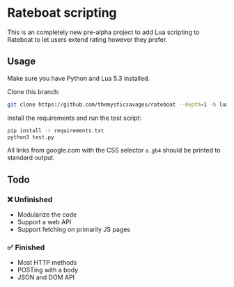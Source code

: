 # Rateboat scripting

This is an completely new pre-alpha project to add Lua scripting to Rateboat to let users extend rating however they prefer.

## Usage

Make sure you have Python and Lua 5.3 installed.

Clone this branch:

```bash
git clone https://github.com/themysticsavages/rateboat --depth=1 -b lua-scripting
```

Install the requirements and run the test script:

```bash
pip install -r requirements.txt
python3 test.py
```

All links from google.com with the CSS selector `a.gb4` should be printed to standard output.

## Todo

### ❌ Unfinished

- Modularize the code
- Support a web API
- Support fetching on primarily JS pages

### ✅ Finished

- Most HTTP methods
- POSTing with a body
- JSON and DOM API

